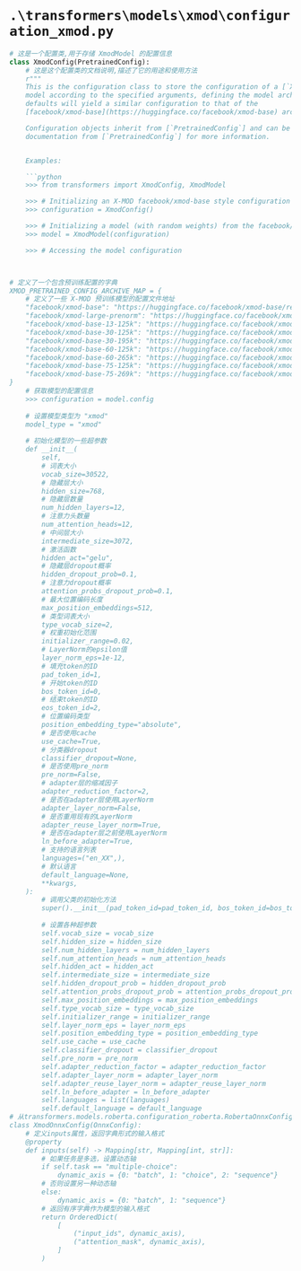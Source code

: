 # `.\transformers\models\xmod\configuration_xmod.py`

```py
# 这是一个配置类,用于存储 XmodModel 的配置信息
class XmodConfig(PretrainedConfig):
    # 这是这个配置类的文档说明,描述了它的用途和使用方法
    r"""
    This is the configuration class to store the configuration of a [`XmodModel`]. It is used to instantiate an X-MOD
    model according to the specified arguments, defining the model architecture. Instantiating a configuration with the
    defaults will yield a similar configuration to that of the
    [facebook/xmod-base](https://huggingface.co/facebook/xmod-base) architecture.

    Configuration objects inherit from [`PretrainedConfig`] and can be used to control the model outputs. Read the
    documentation from [`PretrainedConfig`] for more information.


    Examples:

    ```python
    >>> from transformers import XmodConfig, XmodModel

    >>> # Initializing an X-MOD facebook/xmod-base style configuration
    >>> configuration = XmodConfig()

    >>> # Initializing a model (with random weights) from the facebook/xmod-base style configuration
    >>> model = XmodModel(configuration)

    >>> # Accessing the model configuration



# 定义了一个包含预训练配置的字典
XMOD_PRETRAINED_CONFIG_ARCHIVE_MAP = {
    # 定义了一些 X-MOD 预训练模型的配置文件地址
    "facebook/xmod-base": "https://huggingface.co/facebook/xmod-base/resolve/main/config.json",
    "facebook/xmod-large-prenorm": "https://huggingface.co/facebook/xmod-large-prenorm/resolve/main/config.json",
    "facebook/xmod-base-13-125k": "https://huggingface.co/facebook/xmod-base-13-125k/resolve/main/config.json",
    "facebook/xmod-base-30-125k": "https://huggingface.co/facebook/xmod-base-30-125k/resolve/main/config.json",
    "facebook/xmod-base-30-195k": "https://huggingface.co/facebook/xmod-base-30-195k/resolve/main/config.json",
    "facebook/xmod-base-60-125k": "https://huggingface.co/facebook/xmod-base-60-125k/resolve/main/config.json",
    "facebook/xmod-base-60-265k": "https://huggingface.co/facebook/xmod-base-60-265k/resolve/main/config.json",
    "facebook/xmod-base-75-125k": "https://huggingface.co/facebook/xmod-base-75-125k/resolve/main/config.json",
    "facebook/xmod-base-75-269k": "https://huggingface.co/facebook/xmod-base-75-269k/resolve/main/config.json",
}
    # 获取模型的配置信息
    >>> configuration = model.config
    
    # 设置模型类型为 "xmod"
    model_type = "xmod"
    
    # 初始化模型的一些超参数
    def __init__(
        self,
        # 词表大小
        vocab_size=30522,
        # 隐藏层大小
        hidden_size=768,
        # 隐藏层数量
        num_hidden_layers=12,
        # 注意力头数量
        num_attention_heads=12,
        # 中间层大小
        intermediate_size=3072,
        # 激活函数
        hidden_act="gelu",
        # 隐藏层dropout概率
        hidden_dropout_prob=0.1,
        # 注意力dropout概率
        attention_probs_dropout_prob=0.1,
        # 最大位置编码长度
        max_position_embeddings=512,
        # 类型词表大小
        type_vocab_size=2,
        # 权重初始化范围
        initializer_range=0.02,
        # LayerNorm的epsilon值
        layer_norm_eps=1e-12,
        # 填充token的ID
        pad_token_id=1,
        # 开始token的ID
        bos_token_id=0,
        # 结束token的ID
        eos_token_id=2,
        # 位置编码类型
        position_embedding_type="absolute",
        # 是否使用cache
        use_cache=True,
        # 分类器dropout
        classifier_dropout=None,
        # 是否使用pre_norm
        pre_norm=False,
        # adapter层的缩减因子
        adapter_reduction_factor=2,
        # 是否在adapter层使用LayerNorm
        adapter_layer_norm=False,
        # 是否重用现有的LayerNorm
        adapter_reuse_layer_norm=True,
        # 是否在adapter层之前使用LayerNorm
        ln_before_adapter=True,
        # 支持的语言列表
        languages=("en_XX",),
        # 默认语言
        default_language=None,
        **kwargs,
    ):
        # 调用父类的初始化方法
        super().__init__(pad_token_id=pad_token_id, bos_token_id=bos_token_id, eos_token_id=eos_token_id, **kwargs)
    
        # 设置各种超参数
        self.vocab_size = vocab_size
        self.hidden_size = hidden_size
        self.num_hidden_layers = num_hidden_layers
        self.num_attention_heads = num_attention_heads
        self.hidden_act = hidden_act
        self.intermediate_size = intermediate_size
        self.hidden_dropout_prob = hidden_dropout_prob
        self.attention_probs_dropout_prob = attention_probs_dropout_prob
        self.max_position_embeddings = max_position_embeddings
        self.type_vocab_size = type_vocab_size
        self.initializer_range = initializer_range
        self.layer_norm_eps = layer_norm_eps
        self.position_embedding_type = position_embedding_type
        self.use_cache = use_cache
        self.classifier_dropout = classifier_dropout
        self.pre_norm = pre_norm
        self.adapter_reduction_factor = adapter_reduction_factor
        self.adapter_layer_norm = adapter_layer_norm
        self.adapter_reuse_layer_norm = adapter_reuse_layer_norm
        self.ln_before_adapter = ln_before_adapter
        self.languages = list(languages)
        self.default_language = default_language
# 从transformers.models.roberta.configuration_roberta.RobertaOnnxConfig复制代码，并将Roberta->Xmod
class XmodOnnxConfig(OnnxConfig):
    # 定义inputs属性，返回字典形式的输入格式
    @property
    def inputs(self) -> Mapping[str, Mapping[int, str]]:
        # 如果任务是多选，设置动态轴
        if self.task == "multiple-choice":
            dynamic_axis = {0: "batch", 1: "choice", 2: "sequence"}
        # 否则设置另一种动态轴
        else:
            dynamic_axis = {0: "batch", 1: "sequence"}
        # 返回有序字典作为模型的输入格式
        return OrderedDict(
            [
                ("input_ids", dynamic_axis),
                ("attention_mask", dynamic_axis),
            ]
        )
```